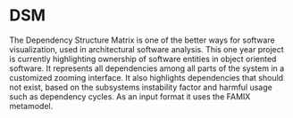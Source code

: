 # DSM
The Dependency Structure Matrix is one of the better ways for software visualization, used in architectural software analysis. This one year project is currently highlighting ownership of software entities in object oriented software. It represents all dependencies among all parts of the system in a customized zooming interface. It also highlights dependencies that should not exist, based on the subsystems instability factor and harmful usage such as dependency cycles. As an input format it uses the FAMIX metamodel.
